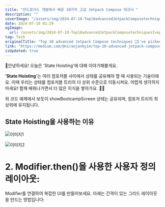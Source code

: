```yaml
---
title: "안드로이드 개발에서 배운 10가지 고급 Jetpack Compose 테크닉 "
description: ""
coverImage: "/assets/img/2024-07-10-Top10advancedJetpackComposetechniquesIvepickedupafteryearsofAndroiddevelopment_0.png"
date: 2024-07-10 01:29
ogImage: 
  url: /assets/img/2024-07-10-Top10advancedJetpackComposetechniquesIvepickedupafteryearsofAndroiddevelopment_0.png
tag: Tech
originalTitle: "Top 10 advanced Jetpack Compose techniques 🦊I've picked up after years of Android development."
link: "https://medium.com/@niranjanky14/top-10-advanced-jetpack-compose-techniques-ive-picked-up-after-years-of-android-development-7b9081a8e762"
isUpdated: true
---
```






🔮안녕하세요! 오늘은 'State Hoisting'에 대해 이야기해볼게요.

'**State Hoisting**'는 여러 컴포저블 사이에서 상태를 공유해야 할 때 사용되는 기술이에요. 이때 우리는 상태를 컴포저블 트리의 더 상위 수준으로 이동시켜요. 어렵게 생각하지 마세요! 함께 배워나가면서 더 많은 지식을 쌓아가요. 🌟✨

<div class="content-ad"></div>

위 코드 예제에서 보듯이 showBootcampScreen 상태는 공유되며, 컴포저 트리의 최상위에 유지됩니다.

## State Hoisting을 사용하는 이유

![이미지1](/assets/img/2024-07-10-Top10advancedJetpackComposetechniquesIvepickedupafteryearsofAndroiddevelopment_1.png)

![이미지2](/assets/img/2024-07-10-Top10advancedJetpackComposetechniquesIvepickedupafteryearsofAndroiddevelopment_2.png)

<div class="content-ad"></div>

# 2. Modifier.then()을 사용한 사용자 정의 레이아웃:

Modifier를 연결하여 복잡한 UI를 만들어보세요. 아래는 간격이 있는 그리드 레이아웃을 만드는 방법입니다: